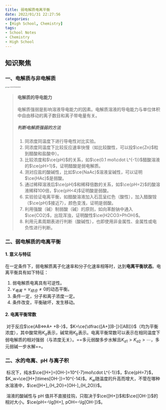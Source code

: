 ```yaml
---
title: 弱电解质电离平衡
date: 2022/01/31 22:27:56
categories:
- [High School, Chemistry]
tags:
- School Notes
- Chemistry
- High School
---
```


## 知识聚焦

### 一、电解质与非电解质

<img src="https://raw.githubusercontent.com/PassionPenguin/picgo-database/main/image-20220131142628240.png" alt="image-20220131142628240" style="zoom: 25%;" />

> #### 电解质的导电能力
>
> ​	电解质强弱是影响溶液导电能力的因素。电解质溶液的导电能力与单位体积中自由移动的离子数目和离子带电量有关。
>
> ##### 判断电解质强弱的方法
>
> 1. 同浓度同温度下进行导电性对比实验。
> 2. 同浓度同温度下比较反应速率快慢（如比较酸性，可以投$\ce{Zn}$粒到醋酸和盐酸中）。
> 3. 比较浓度和$\ce{pH}$的关系，如$\ce{0.1 mol\cdot L^{-1}}$醋酸溶液的$\ce{pH>1}$，证明醋酸是弱电解质。
> 4. 测对应盐的酸碱性，比如$\ce{NaAc}$溶液呈碱性，可以证明$\ce{HAc}$是弱酸。
> 5. 通过稀释溶液后$\ce{pH}$和稀释倍数的关系，如$\ce{pH=2}$的酸溶液稀释$100$倍，$\ce{pH<4}$证明酸是弱酸。
> 6. 实验验证电离平衡，如醋酸溶液加入石蕊呈红色（酸性），加入醋酸铵（$\ce{pH}$接近$7$），颜色变浅，证明是弱酸。
> 7. 利用强酸（碱）制弱酸（碱）的原则，如向苯酚钠中通入$\ce{CO2}$，出现浑浊，证明酸性$\ce{H2CO3>PhOH}$。
> 8. 利用元素周期表进行判断（酸碱性），也即使用非金属性、金属性或电负性进行判断。

### 二、弱电解质的电离平衡

#### 1. 意义与特征

​	在一定条件下，弱电解质离子化速率和分子化速率相等时，达到**电离平衡状态**。电离平衡具有如下特征：

1. 弱电解质电离具有可逆性。
2. $v_{电离}=v_{结合}\neq0$的动态平衡。
3. 条件一定，分子和离子浓度一定。
4. 条件改变，平衡破坏，发生移动。

#### 2. 电离平衡常数

​	对于反应$\ce{AB<=>A+ +B-}$，$K=\ce{\dfrac{[A+][B-]}{[AB]}}$（均为平衡浓度），其中酸常用$K_a$表示，碱常用$K_b$表示。电离平衡常数可以表示在相同温度下弱电解质的相对强弱（与浓度无关）。==多元弱酸多步水解且$K_{a1}>K_{a2}>\cdots$，多元弱碱一步水解==。

### 二、水的电离、pH 与离子积

​	标况下，纯水$\ce{[H+]=[OH-]=10^{-7}mol\cdot L^{-1}}$，$\ce{pH=7}$，$K_w=\ce{[H+]\times[OH-]}=10^{-14}$。$K_w$随温度的升高而增大，不管在哪种水溶液中，$\ce{[H+]_{H_2O}=[OH-]_{H_2O}}$。

​	溶液的酸碱性与 pH 值并不直接挂钩，只取决于$\ce{[H+]}$和$\ce{[OH-]}$的相对大小。$\ce{pH=-\lg[H+], pOH=-\lg[OH-]}$。

